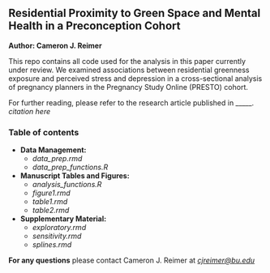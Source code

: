 ## Residential Proximity to Green Space and Mental Health in a Preconception Cohort
**Author: Cameron J. Reimer**

This repo contains all code used for the analysis in this paper currently under review. We examined associations between residential greenness exposure and perceived stress and depression in a cross-sectional analysis of pregnancy planners in the Pregnancy Study Online (PRESTO) cohort.

For further reading, please refer to the research article published in _____. *citation here*  

### Table of contents  
- **Data Management:**
     -  *data_prep.rmd* 
     -  *data_prep_functions.R*
- **Manuscript Tables and Figures:**
     -  *analysis_functions.R*
     -  *figure1.rmd*
     -  *table1.rmd*
     -  *table2.rmd*
- **Supplementary Material:**
     - *exploratory.rmd*
     - *sensitivity.rmd*
     - *splines.rmd*


**For any questions** please contact Cameron J. Reimer at *cjreimer@bu.edu*
